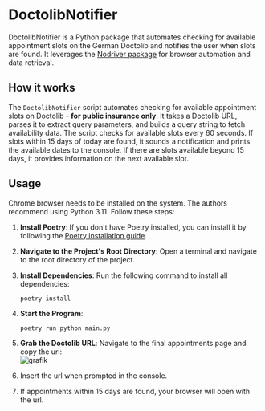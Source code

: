 # DoctolibNotifier
DoctolibNotifier is a Python package that automates checking for available appointment slots on the German Doctolib and notifies the user when slots are found. It leverages the [Nodriver package](https://github.com/ultrafunkamsterdam/nodriver/) for browser automation and data retrieval.

## How it works
The `DoctolibNotifier` script automates checking for available appointment slots on Doctolib - __for public insurance only__. It takes a Doctolib URL, parses it to extract query parameters, and builds a query string to fetch availability data. The script checks for available slots every 60 seconds. If slots within 15 days of today are found, it sounds a notification and prints the available dates to the console. If there are slots available beyond 15 days, it provides information on the next available slot.


## Usage

Chrome browser needs to be installed on the system. The authors recommend using Python 3.11. Follow these steps:

1. **Install Poetry**: If you don't have Poetry installed, you can install it by following the [Poetry installation guide](https://python-poetry.org/docs/#installation).
2. **Navigate to the Project's Root Directory**: Open a terminal and navigate to the root directory of the project.
3. **Install Dependencies**: Run the following command to install all dependencies:
    ```
    poetry install
    ```

4. **Start the Program**:
    ```
    poetry run python main.py
    ```
5. **Grab the Doctolib URL**: Navigate to the final appointments page and copy the url:  
![grafik](https://github.com/user-attachments/assets/2f47a0a8-1d56-4e84-82f6-0b3fdd6a7a56)

6. Insert the url when prompted in the console.
7. If appointments within 15 days are found, your browser will open with the url.